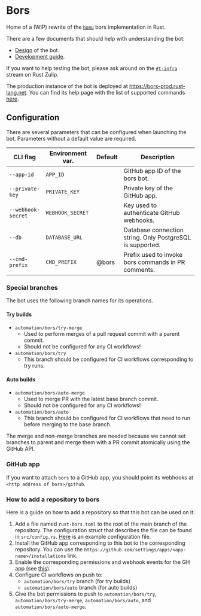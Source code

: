 # Bors
Home of a (WIP) rewrite of the [`homu`](https://github.com/rust-lang/homu) bors implementation in Rust.

There are a few documents that should help with understanding the bot:
- [Design](docs/design.md) of the bot.
- [Development guide](docs/development.md).

If you want to help testing the bot, please ask around on the [`#t-infra`](https://rust-lang.zulipchat.com/#narrow/stream/242791-t-infra)
stream on Rust Zulip.

The production instance of the bot is deployed at https://bors-prod.rust-lang.net. You can find its help page with the list of supported commands [here](https://bors-prod.rust-lang.net/help).

## Configuration
There are several parameters that can be configured when launching the bot. Parameters without a default value are
required.

| **CLI flag**       | **Environment var.** | **Default** | **Description**                                           |
|--------------------|----------------------|-------------|-----------------------------------------------------------|
| `--app-id`         | `APP_ID`             |             | GitHub app ID of the bors bot.                            |
| `--private-key`    | `PRIVATE_KEY`        |             | Private key of the GitHub app.                            |
| `--webhook-secret` | `WEBHOOK_SECRET`     |             | Key used to authenticate GitHub webhooks.                 |
| `--db`             | `DATABASE_URL`       |             | Database connection string. Only PostgreSQL is supported. |
| `--cmd-prefix`     | `CMD_PREFIX`         | @bors       | Prefix used to invoke bors commands in PR comments.       |

### Special branches
The bot uses the following branch names for its operations.

#### Try builds
- `automation/bors/try-merge`
  - Used to perform merges of a pull request commit with a parent commit.
  - Should not be configured for any CI workflows!
- `automation/bors/try`
  - This branch should be configured for CI workflows corresponding to try runs.

#### Auto builds
- `automation/bors/auto-merge`
  - Used to merge PR with the latest base branch commit.
  - Should not be configured for any CI workflows!
- `automation/bors/auto`
  - This branch should be configured for CI workflows that need to run before merging to the base branch.

The merge and non-merge branches are needed because we cannot set branches to parent and merge them with a PR commit
atomically using the GitHub API.

### GitHub app
If you want to attach `bors` to a GitHub app, you should point its webhooks at `<http address of bors>/github`.

### How to add a repository to bors
Here is a guide on how to add a repository so that this bot can be used on it:
1) Add a file named `rust-bors.toml` to the root of the main branch of the repository. The configuration struct that
describes the file can be found in `src/config.rs`. [Here](rust-bors.example.toml) is an example configuration file.
2) Install the GitHub app corresponding to this bot to the corresponding repository. You can use the
`https://github.com/settings/apps/<app-name>/installations` link.
3) Enable the corresponding permissions and webhook events for the GH app (see [this](docs/development.md#how-to-test-bors-on-live-repositories)).
4) Configure CI workflows on push to:
   - `automation/bors/try` branch (for try builds)
   - `automation/bors/auto` branch (for auto builds)
5) Give the bot permissions to push to `automation/bors/try`, `automation/bors/try-merge`, `automation/bors/auto`, and `automation/bors/auto-merge`.
